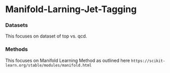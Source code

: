 # Manifold-Larning-Jet-Tagging

### Datasets

This focuses on dataset of top vs. qcd. 


### Methods

This focuses on Manifold Learning Method as outlined here `https://scikit-learn.org/stable/modules/manifold.html`